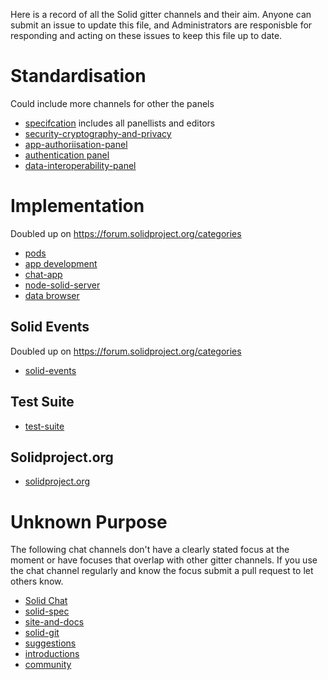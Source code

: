 Here is a record of all the Solid gitter channels and their aim. Anyone can submit an issue to update this file, and Administrators are responisble for responding and acting on these issues to keep this file up to date. 
# Standardisation 
Could include more channels for other the panels
* [specifcation](https://gitter.im/solid/specification?source=orgpage) includes all panellists and editors
* [security-cryptography-and-privacy](https://gitter.im/solid/cryptography-security-and-privacy#)
* [app-authoriisation-panel](https://gitter.im/solid/app-authorization-panel?source=orgpage)
* [authentication panel](https://gitter.im/solid/authentication-panel?source=orgpage)
* [data-interoperability-panel](https://gitter.im/solid/data-interoperability-panel?source=orgpage)

# Implementation
Doubled up on https://forum.solidproject.org/categories
* [pods](https://gitter.im/solid/pods?source=orgpage)
* [app development](https://gitter.im/solid/app-development?source=orgpage)
* [chat-app](https://gitter.im/solid/chat-app?source=orgpage)
* [node-solid-server](https://gitter.im/solid/node-solid-server?source=orgpage)
* [data browser](https://gitter.im/solid/data-browser?source=orgpage)

## Solid Events
Doubled up on https://forum.solidproject.org/categories
* [solid-events](https://gitter.im/solid/solid-events?source=orgpage)

## Test Suite
* [test-suite](https://gitter.im/solid/test-suite?source=orgpage)

## Solidproject.org
* [solidproject.org](https://gitter.im/solid/solidproject.org?source=orgpage)

# Unknown Purpose
The following chat channels don't have a clearly stated focus at the moment or have focuses that overlap with other gitter channels. If you use the chat channel regularly and know the focus submit a pull request to let others know.
* [Solid Chat](https://gitter.im/solid/chat?source=orgpage) 
* [solid-spec](https://gitter.im/solid/solid-spec?source=orgpage)
* [site-and-docs](https://gitter.im/solid/site-and-docs?source=orgpage)
* [solid-git](https://gitter.im/solid/solid-git?source=orgpage)
* [suggestions](https://gitter.im/solid/suggestions?source=orgpage)
* [introductions](https://gitter.im/solid/introductions?source=orgpage)
* [community](https://gitter.im/solid/community?source=orgpage)
